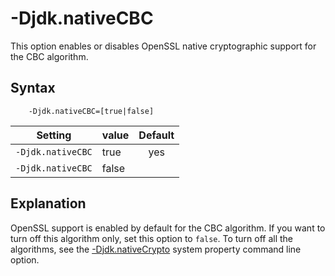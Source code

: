 <!--
* Copyright (c) 2017, 2021 IBM Corp. and others
*
* This program and the accompanying materials are made
* available under the terms of the Eclipse Public License 2.0
* which accompanies this distribution and is available at
* https://www.eclipse.org/legal/epl-2.0/ or the Apache
* License, Version 2.0 which accompanies this distribution and
* is available at https://www.apache.org/licenses/LICENSE-2.0.
*
* This Source Code may also be made available under the
* following Secondary Licenses when the conditions for such
* availability set forth in the Eclipse Public License, v. 2.0
* are satisfied: GNU General Public License, version 2 with
* the GNU Classpath Exception [1] and GNU General Public
* License, version 2 with the OpenJDK Assembly Exception [2].
*
* [1] https://www.gnu.org/software/classpath/license.html
* [2] http://openjdk.java.net/legal/assembly-exception.html
*
* SPDX-License-Identifier: EPL-2.0 OR Apache-2.0 OR GPL-2.0 WITH
* Classpath-exception-2.0 OR LicenseRef-GPL-2.0 WITH Assembly-exception
-->

# -Djdk.nativeCBC

This option enables or disables OpenSSL native cryptographic support for the CBC algorithm.


## Syntax

        -Djdk.nativeCBC=[true|false]


| Setting           | value    | Default                                                                        |
|-------------------|----------|:------------------------------------------------------------------------------:|
| `-Djdk.nativeCBC` | true     | <i class="fa fa-check" aria-hidden="true"></i><span class="sr-only">yes</span> |
| `-Djdk.nativeCBC` | false    |                                                                                |

## Explanation

OpenSSL support is enabled by default for the CBC algorithm. If you want to turn off this algorithm only, set this option to `false`. To turn off all the algorithms, see the [-Djdk.nativeCrypto](djdknativecrypto.md) system property command line option.


<!-- ==== END OF TOPIC ==== djdknativecbc.md ==== -->
